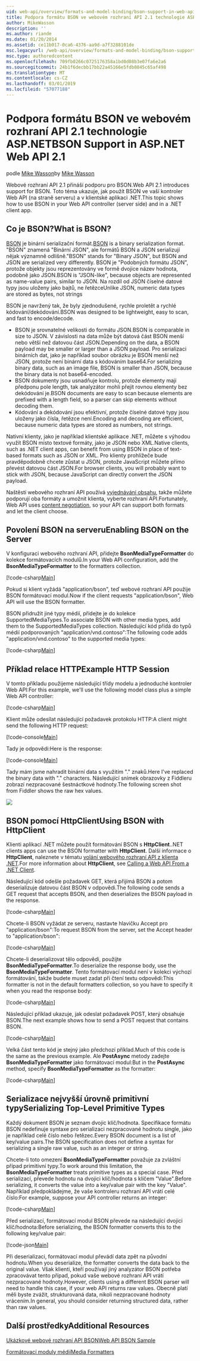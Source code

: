 ```yaml
---
uid: web-api/overview/formats-and-model-binding/bson-support-in-web-api-21
title: Podpora formátu BSON ve webovém rozhraní API 2.1 technologie ASP.NET | Dokumentace Microsoftu
author: MikeWasson
description: ''
ms.author: riande
ms.date: 01/20/2014
ms.assetid: ce11b017-0ca6-4376-aa9d-a7f3288101de
msc.legacyurl: /web-api/overview/formats-and-model-binding/bson-support-in-web-api-21
msc.type: authoredcontent
ms.openlocfilehash: 709fb0266c0725176358a1bd0d08b3e07fa6e2a6
ms.sourcegitcommit: 24b1f6decbb17bb22a45166e5fdb0845c65af498
ms.translationtype: MT
ms.contentlocale: cs-CZ
ms.lasthandoff: 03/01/2019
ms.locfileid: "57077188"
---
```

<a name="bson-support-in-aspnet-web-api-21"></a><span data-ttu-id="beb90-102">Podpora formátu BSON ve webovém rozhraní API 2.1 technologie ASP.NET</span><span class="sxs-lookup"><span data-stu-id="beb90-102">BSON Support in ASP.NET Web API 2.1</span></span>
====================
<span data-ttu-id="beb90-103">podle [Mike Wasson](https://github.com/MikeWasson)</span><span class="sxs-lookup"><span data-stu-id="beb90-103">by [Mike Wasson](https://github.com/MikeWasson)</span></span>

<span data-ttu-id="beb90-104">Webové rozhraní API 2.1 přináší podporu pro BSON.</span><span class="sxs-lookup"><span data-stu-id="beb90-104">Web API 2.1 introduces support for BSON.</span></span> <span data-ttu-id="beb90-105">Toto téma ukazuje, jak použít BSON ve vaší kontroler Web API (na straně serveru) a v klientské aplikaci .NET.</span><span class="sxs-lookup"><span data-stu-id="beb90-105">This topic shows how to use BSON in your Web API controller (server side) and in a .NET client app.</span></span>

## <a name="what-is-bson"></a><span data-ttu-id="beb90-106">Co je BSON?</span><span class="sxs-lookup"><span data-stu-id="beb90-106">What is BSON?</span></span>

<span data-ttu-id="beb90-107">[BSON](http://bsonspec.org/) je binární serializační formát.</span><span class="sxs-lookup"><span data-stu-id="beb90-107">[BSON](http://bsonspec.org/) is a binary serialization format.</span></span> <span data-ttu-id="beb90-108">"BSON" znamená "Binární JSON", ale formátů BSON a JSON serializují nějak významně odlišně.</span><span class="sxs-lookup"><span data-stu-id="beb90-108">"BSON" stands for "Binary JSON", but BSON and JSON are serialized very differently.</span></span> <span data-ttu-id="beb90-109">BSON je "Podobných formátu JSON", protože objekty jsou reprezentovány ve formě dvojice název hodnota, podobně jako JSON.</span><span class="sxs-lookup"><span data-stu-id="beb90-109">BSON is "JSON-like", because objects are represented as name-value pairs, similar to JSON.</span></span> <span data-ttu-id="beb90-110">Na rozdíl od JSON číselné datové typy jsou uloženy jako bajtů, ne řetězce</span><span class="sxs-lookup"><span data-stu-id="beb90-110">Unlike JSON, numeric data types are stored as bytes, not strings</span></span>

<span data-ttu-id="beb90-111">BSON je navržený tak, že byly zjednodušené, rychle proletět a rychlé kódování/dekódování.</span><span class="sxs-lookup"><span data-stu-id="beb90-111">BSON was designed to be lightweight, easy to scan, and fast to encode/decode.</span></span>

- <span data-ttu-id="beb90-112">BSON je srovnatelné velikosti do formátu JSON.</span><span class="sxs-lookup"><span data-stu-id="beb90-112">BSON is comparable in size to JSON.</span></span> <span data-ttu-id="beb90-113">V závislosti na data může být datová část BSON menší nebo větší než datovou část JSON.</span><span class="sxs-lookup"><span data-stu-id="beb90-113">Depending on the data, a BSON payload may be smaller or larger than a JSON payload.</span></span> <span data-ttu-id="beb90-114">Pro serializaci binárních dat, jako je například soubor obrázku je BSON menší než JSON, protože není binární data s kódováním base64.</span><span class="sxs-lookup"><span data-stu-id="beb90-114">For serializing binary data, such as an image file, BSON is smaller than JSON, because the binary data is not base64-encoded.</span></span>
- <span data-ttu-id="beb90-115">BSON dokumenty jsou usnadňuje kontrolu, protože elementy mají předponu pole length, tak analyzátor mohli přejít rovnou elementy bez dekódování je.</span><span class="sxs-lookup"><span data-stu-id="beb90-115">BSON documents are easy to scan because elements are prefixed with a length field, so a parser can skip elements without decoding them.</span></span>
- <span data-ttu-id="beb90-116">Kódování a dekódování jsou efektivní, protože číselné datové typy jsou uloženy jako čísla, řetězce není.</span><span class="sxs-lookup"><span data-stu-id="beb90-116">Encoding and decoding are efficient, because numeric data types are stored as numbers, not strings.</span></span>

<span data-ttu-id="beb90-117">Nativní klienty, jako je například klientské aplikace .NET, můžete s výhodou využít BSON místo textové formáty, jako je JSON nebo XML.</span><span class="sxs-lookup"><span data-stu-id="beb90-117">Native clients, such as .NET client apps, can benefit from using BSON in place of text-based formats such as JSON or XML.</span></span> <span data-ttu-id="beb90-118">Pro klienty prohlížeče bude pravděpodobně chcete zůstat u JSON, protože JavaScript můžete přímo převést datovou část JSON.</span><span class="sxs-lookup"><span data-stu-id="beb90-118">For browser clients, you will probably want to stick with JSON, because JavaScript can directly convert the JSON payload.</span></span>

<span data-ttu-id="beb90-119">Naštěstí webového rozhraní API používá [vyjednávání obsahu](content-negotiation.md), takže můžete podporují oba formáty a umožnit klienta, vyberte rozhraní API.</span><span class="sxs-lookup"><span data-stu-id="beb90-119">Fortunately, Web API uses [content negotiation](content-negotiation.md), so your API can support both formats and let the client choose.</span></span>

## <a name="enabling-bson-on-the-server"></a><span data-ttu-id="beb90-120">Povolení BSON na serveru</span><span class="sxs-lookup"><span data-stu-id="beb90-120">Enabling BSON on the Server</span></span>

<span data-ttu-id="beb90-121">V konfiguraci webového rozhraní API, přidejte **BsonMediaTypeFormatter** do kolekce formátovacích modulů.</span><span class="sxs-lookup"><span data-stu-id="beb90-121">In your Web API configuration, add the **BsonMediaTypeFormatter** to the formatters collection.</span></span>

[!code-csharp[Main](bson-support-in-web-api-21/samples/sample1.cs)]

<span data-ttu-id="beb90-122">Pokud si klient vyžádá "application/bson", teď webové rozhraní API použije BSON formátovací modul.</span><span class="sxs-lookup"><span data-stu-id="beb90-122">Now if the client requests "application/bson", Web API will use the BSON formatter.</span></span>

<span data-ttu-id="beb90-123">BSON přidružit jiné typy médií, přidejte je do kolekce SupportedMediaTypes.</span><span class="sxs-lookup"><span data-stu-id="beb90-123">To associate BSON with other media types, add them to the SupportedMediaTypes collection.</span></span> <span data-ttu-id="beb90-124">Následující kód přidá do typů médií podporovaných "application/vnd.contoso":</span><span class="sxs-lookup"><span data-stu-id="beb90-124">The following code adds "application/vnd.contoso" to the supported media types:</span></span>

[!code-csharp[Main](bson-support-in-web-api-21/samples/sample2.cs)]

## <a name="example-http-session"></a><span data-ttu-id="beb90-125">Příklad relace HTTP</span><span class="sxs-lookup"><span data-stu-id="beb90-125">Example HTTP Session</span></span>

<span data-ttu-id="beb90-126">V tomto příkladu použijeme následující třídy modelu a jednoduché kontroler Web API:</span><span class="sxs-lookup"><span data-stu-id="beb90-126">For this example, we'll use the following model class plus a simple Web API controller:</span></span>

[!code-csharp[Main](bson-support-in-web-api-21/samples/sample3.cs)]

<span data-ttu-id="beb90-127">Klient může odesílat následující požadavek protokolu HTTP:</span><span class="sxs-lookup"><span data-stu-id="beb90-127">A client might send the following HTTP request:</span></span>

[!code-console[Main](bson-support-in-web-api-21/samples/sample4.cmd)]

<span data-ttu-id="beb90-128">Tady je odpovědi:</span><span class="sxs-lookup"><span data-stu-id="beb90-128">Here is the response:</span></span>

[!code-console[Main](bson-support-in-web-api-21/samples/sample5.cmd)]

<span data-ttu-id="beb90-129">Tady mám jsme nahradit binární data s využitím &quot;.&quot; znaků.</span><span class="sxs-lookup"><span data-stu-id="beb90-129">Here I've replaced the binary data with &quot;.&quot; characters.</span></span> <span data-ttu-id="beb90-130">Následující snímek obrazovky z Fiddleru zobrazí nezpracované šestnáctkové hodnoty.</span><span class="sxs-lookup"><span data-stu-id="beb90-130">The following screen shot from Fiddler shows the raw hex values.</span></span>

[![](bson-support-in-web-api-21/_static/image2.png)](bson-support-in-web-api-21/_static/image1.png)

## <a name="using-bson-with-httpclient"></a><span data-ttu-id="beb90-131">BSON pomocí HttpClient</span><span class="sxs-lookup"><span data-stu-id="beb90-131">Using BSON with HttpClient</span></span>

<span data-ttu-id="beb90-132">Klienti aplikací .NET můžete použít formátování BSON s **HttpClient**.</span><span class="sxs-lookup"><span data-stu-id="beb90-132">.NET clients apps can use the BSON formatter with **HttpClient**.</span></span> <span data-ttu-id="beb90-133">Další informace o **HttpClient**, naleznete v tématu [volání webového rozhraní API z klienta .NET](../advanced/calling-a-web-api-from-a-net-client.md).</span><span class="sxs-lookup"><span data-stu-id="beb90-133">For more information about **HttpClient**, see [Calling a Web API From a .NET Client](../advanced/calling-a-web-api-from-a-net-client.md).</span></span>

<span data-ttu-id="beb90-134">Následující kód odešle požadavek GET, která přijímá BSON a potom deserializuje datovou část BSON v odpovědi.</span><span class="sxs-lookup"><span data-stu-id="beb90-134">The following code sends a GET request that accepts BSON, and then deserializes the BSON payload in the response.</span></span>

[!code-csharp[Main](bson-support-in-web-api-21/samples/sample6.cs)]

<span data-ttu-id="beb90-135">Chcete-li BSON vyžádat ze serveru, nastavte hlavičku Accept pro "application/bson":</span><span class="sxs-lookup"><span data-stu-id="beb90-135">To request BSON from the server, set the Accept header to "application/bson":</span></span>

[!code-csharp[Main](bson-support-in-web-api-21/samples/sample7.cs)]

<span data-ttu-id="beb90-136">Chcete-li deserializovat tělo odpovědi, použijte **BsonMediaTypeFormatter**.</span><span class="sxs-lookup"><span data-stu-id="beb90-136">To deserialize the response body, use the **BsonMediaTypeFormatter**.</span></span> <span data-ttu-id="beb90-137">Tento formátovací modul není v kolekci výchozí formátování, takže budete muset zadat při čtení textu odpovědi:</span><span class="sxs-lookup"><span data-stu-id="beb90-137">This formatter is not in the default formatters collection, so you have to specify it when you read the response body:</span></span>

[!code-csharp[Main](bson-support-in-web-api-21/samples/sample8.cs)]

<span data-ttu-id="beb90-138">Následující příklad ukazuje, jak odeslat požadavek POST, který obsahuje BSON.</span><span class="sxs-lookup"><span data-stu-id="beb90-138">The next example shows how to send a POST request that contains BSON.</span></span>

[!code-csharp[Main](bson-support-in-web-api-21/samples/sample9.cs)]

<span data-ttu-id="beb90-139">Velká část tento kód je stejný jako předchozí příklad.</span><span class="sxs-lookup"><span data-stu-id="beb90-139">Much of this code is the same as the previous example.</span></span> <span data-ttu-id="beb90-140">Ale **PostAsync** metody zadejte **BsonMediaTypeFormatter** jako formátovací modul:</span><span class="sxs-lookup"><span data-stu-id="beb90-140">But in the **PostAsync** method, specify **BsonMediaTypeFormatter** as the formatter:</span></span>

[!code-csharp[Main](bson-support-in-web-api-21/samples/sample10.cs)]

## <a name="serializing-top-level-primitive-types"></a><span data-ttu-id="beb90-141">Serializace nejvyšší úrovně primitivní typy</span><span class="sxs-lookup"><span data-stu-id="beb90-141">Serializing Top-Level Primitive Types</span></span>

<span data-ttu-id="beb90-142">Každý dokument BSON je seznam dvojic klíč/hodnota. Specifikace formátu BSON nedefinuje syntaxe pro serializaci nezpracované hodnotu single, jako je například celé číslo nebo řetězec.</span><span class="sxs-lookup"><span data-stu-id="beb90-142">Every BSON document is a list of key/value pairs.The BSON specification does not define a syntax for serializing a single raw value, such as an integer or string.</span></span>

<span data-ttu-id="beb90-143">Chcete-li toto omezení **BsonMediaTypeFormatter** považuje za zvláštní případ primitivní typy.</span><span class="sxs-lookup"><span data-stu-id="beb90-143">To work around this limitation, the **BsonMediaTypeFormatter** treats primitive types as a special case.</span></span> <span data-ttu-id="beb90-144">Před serializací, převede hodnotu na dvojici klíč/hodnota s klíčem "Value".</span><span class="sxs-lookup"><span data-stu-id="beb90-144">Before serializing, it converts the value into a key/value pair with the key "Value".</span></span> <span data-ttu-id="beb90-145">Například předpokládejme, že vaše kontroleru rozhraní API vrátí celé číslo:</span><span class="sxs-lookup"><span data-stu-id="beb90-145">For example, suppose your API controller returns an integer:</span></span>

[!code-csharp[Main](bson-support-in-web-api-21/samples/sample11.cs)]

<span data-ttu-id="beb90-146">Před serializací, formátovací modul BSON převede na následující dvojici klíč/hodnota:</span><span class="sxs-lookup"><span data-stu-id="beb90-146">Before serializing, the BSON formatter converts this to the following key/value pair:</span></span>

[!code-json[Main](bson-support-in-web-api-21/samples/sample12.json)]

<span data-ttu-id="beb90-147">Při deserializaci, formátovací modul převádí data zpět na původní hodnotu.</span><span class="sxs-lookup"><span data-stu-id="beb90-147">When you deserialize, the formatter converts the data back to the original value.</span></span> <span data-ttu-id="beb90-148">Však klienti, kteří používají jiný analyzátor BSON potřeba zpracovávat tento případ, pokud vaše webové rozhraní API vrátí nezpracované hodnoty.</span><span class="sxs-lookup"><span data-stu-id="beb90-148">However, clients using a different BSON parser will need to handle this case, if your web API returns raw values.</span></span> <span data-ttu-id="beb90-149">Obecně platí měli byste zvážit, strukturovaná data, nikoli nezpracované hodnoty vrácením.</span><span class="sxs-lookup"><span data-stu-id="beb90-149">In general, you should consider returning structured data, rather than raw values.</span></span>

## <a name="additional-resources"></a><span data-ttu-id="beb90-150">Další prostředky</span><span class="sxs-lookup"><span data-stu-id="beb90-150">Additional Resources</span></span>

[<span data-ttu-id="beb90-151">Ukázkové webové rozhraní API BSON</span><span class="sxs-lookup"><span data-stu-id="beb90-151">Web API BSON Sample</span></span>](https://aspnet.codeplex.com/SourceControl/latest#Samples/WebApi/BSONSample/)

[<span data-ttu-id="beb90-152">Formátovací moduly médií</span><span class="sxs-lookup"><span data-stu-id="beb90-152">Media Formatters</span></span>](media-formatters.md)
